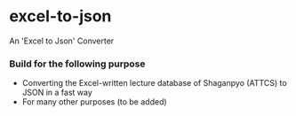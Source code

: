 # excel-to-json
An 'Excel to Json' Converter

### Build for the following purpose
- Converting the Excel-written lecture database of Shaganpyo (ATTCS) to JSON in a fast way
- For many other purposes (to be added)